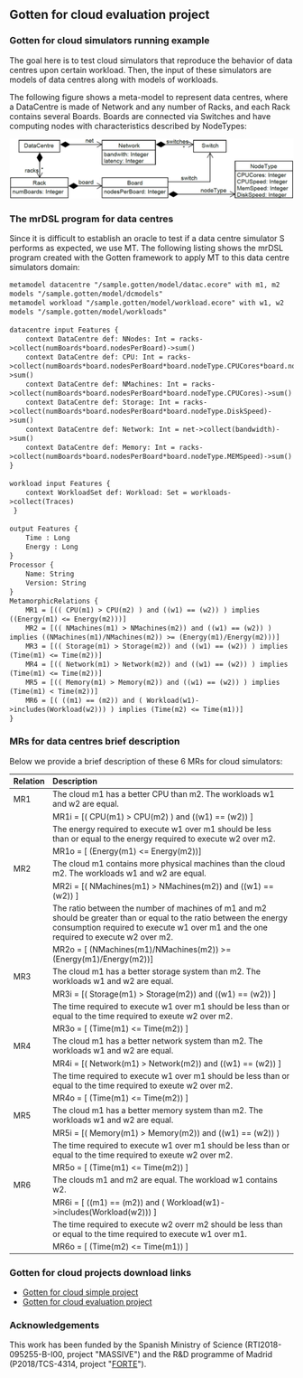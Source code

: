 ## Gotten for cloud evaluation project

### Gotten for cloud simulators running example

The goal here is to test cloud simulators that reproduce the behavior of data centres upon certain workload. Then, the input of these simulators are models of data centres along with models of workloads.

The following figure shows a meta-model to represent data centres, where a DataCentre is made of Network and any number of Racks, and each Rack contains several Boards. Boards are connected via Switches and have computing nodes with characteristics described by NodeTypes:

![Data centre meta-model](https://raw.githubusercontent.com/g0tten/images/main/model/data_centre_mm.png)

### The mrDSL program for data centres

Since it is difficult to establish an oracle to test if a data centre simulator S performs as expected, we use MT. The following listing shows the mrDSL program created with the Gotten framework to apply MT to this data centre simulators domain: 

```
metamodel datacentre "/sample.gotten/model/datac.ecore" with m1, m2
models "/sample.gotten/model/dcmodels"
metamodel workload "/sample.gotten/model/workload.ecore" with w1, w2
models "/sample.gotten/model/workloads"

datacentre input Features {
	context DataCentre def: NNodes: Int = racks->collect(numBoards*board.nodesPerBoard)->sum()
	context DataCentre def: CPU: Int = racks->collect(numBoards*board.nodesPerBoard*board.nodeType.CPUCores*board.nodeType.CPUSpeed)->sum()
	context DataCentre def: NMachines: Int = racks->collect(numBoards*board.nodesPerBoard*board.nodeType.CPUCores)->sum()
	context DataCentre def: Storage: Int = racks->collect(numBoards*board.nodesPerBoard*board.nodeType.DiskSpeed)->sum()	
	context DataCentre def: Network: Int = net->collect(bandwidth)->sum()
	context DataCentre def: Memory: Int = racks->collect(numBoards*board.nodesPerBoard*board.nodeType.MEMSpeed)->sum()
}

workload input Features {
 	context WorkloadSet def: Workload: Set = workloads->collect(Traces)
 }

output Features {
	Time : Long
	Energy : Long
}
Processor {
	Name: String
	Version: String
}
MetamorphicRelations {
	MR1 = [(( CPU(m1) > CPU(m2) ) and ((w1) == (w2)) ) implies ((Energy(m1) <= Energy(m2)))]
	MR2 = [(( NMachines(m1) > NMachines(m2)) and ((w1) == (w2)) ) implies ((NMachines(m1)/NMachines(m2)) >= (Energy(m1)/Energy(m2)))]
	MR3 = [(( Storage(m1) > Storage(m2)) and ((w1) == (w2)) ) implies (Time(m1) <= Time(m2))]
	MR4 = [(( Network(m1) > Network(m2)) and ((w1) == (w2)) ) implies (Time(m1) <= Time(m2))]
	MR5 = [(( Memory(m1) > Memory(m2)) and ((w1) == (w2)) ) implies (Time(m1) < Time(m2))]
	MR6 = [( ((m1) == (m2)) and ( Workload(w1)->includes(Workload(w2))) ) implies (Time(m2) <= Time(m1))]
}
```

### MRs for data centres brief description

Below we provide a brief description of these 6 MRs for cloud simulators:

Relation | Description |
--- | :--- | 
MR1 | The cloud m1 has a better CPU than m2. The workloads w1 and w2 are equal. |
&nbsp; | MR1i = [( CPU(m1) > CPU(m2) ) and ((w1) == (w2)) ] |
&nbsp; | The energy required to execute w1 over m1 should be less than or equal to the energy required to execute w2 over m2. |
&nbsp; | MR1o = [ (Energy(m1) <= Energy(m2))] |
MR2 | The cloud m1 contains more physical machines than the cloud m2. The workloads w1 and w2 are equal. |
&nbsp; | MR2i = [( NMachines(m1) > NMachines(m2)) and ((w1) == (w2)) ] |
&nbsp; | The ratio between the number of machines of m1 and m2 should be greater than or equal to the ratio between the energy consumption required to execute w1 over m1 and the one required to execute w2 over m2. |
&nbsp; | MR2o = [ (NMachines(m1)/NMachines(m2)) >= (Energy(m1)/Energy(m2))] |
MR3 | The cloud m1 has a better storage system than m2. The workloads w1 and w2 are equal. |
&nbsp; | MR3i = [( Storage(m1) > Storage(m2)) and ((w1) == (w2)) ] |
&nbsp; | The time required to execute w1 over m1 should be less than or equal to the time required to exeute w2 over m2. |
&nbsp; | MR3o = [ (Time(m1) <= Time(m2)) ] |
MR4 | The cloud m1 has a better network system than m2. The workloads w1 and w2 are equal. |
&nbsp; | MR4i = [( Network(m1) > Network(m2)) and ((w1) == (w2)) ] |
&nbsp; | The time required to execute w1 over m1 should be less than or equal to the time required to exeute w2 over m2. |
&nbsp; | MR4o = [ (Time(m1) <= Time(m2)) ] |
MR5 | The cloud m1 has a better memory system than m2. The workloads w1 and w2 are equal. |
&nbsp; | MR5i = [( Memory(m1) > Memory(m2)) and ((w1) == (w2)) ) |
&nbsp; | The time required to execute w1 over m1 should be less than or equal to the time required to exeute w2 over m2. |
&nbsp; | MR5o = [ (Time(m1) <= Time(m2)) ] |
MR6 | The clouds m1 and m2 are equal. The workload w1 contains w2. |
&nbsp; | MR6i = [ ((m1) == (m2)) and ( Workload(w1)->includes(Workload(w2))) ] |
&nbsp; | The time required to execute w2 overr m2 should be less than or equal to the time required to execute w1 over m1. |
&nbsp; | MR6o = [ (Time(m2) <= Time(m1)) ] |

### Gotten for cloud projects download links

- [Gotten for cloud simple project](https://github.com/g0tten/sample/zipball/main)
- [Gotten for cloud evaluation project](https://github.com/g0tten/evaluation/zipball/main)

### Acknowledgements

This work has been funded by the Spanish Ministry of Science (RTI2018-095255-B-I00, project "MASSIVE") and the R&D programme of Madrid (P2018/TCS-4314, project "[FORTE](https://antares.sip.ucm.es/forte-cm/)").

